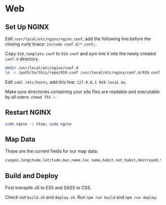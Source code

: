 # Web


## Set Up NGINX
Edit `/usr/local/etc/nginx/nginx.conf`, add the following line before the closing curly brace: `include conf.d/*.conf;`.

Copy `919.template.conf` to `919.conf` and sym link it into the newly created `conf.d` directory.

~~~sh
mkdir /usr/local/etc/nginx/conf.d
ln -s /path/to/this/repo/919.conf /usr/local/etc/nginx/conf.d/919.conf
~~~

Edit `subl /etc/hosts`, add this line: `127.0.0.1 919.local.mx`.

Make sure directories containing your site files are readable and executable by all users: `chmod 755 ~`.


## Restart NGINX
~~~sh
sudo nginx -s stop; sudo nginx
~~~


## Map Data
These are the current fields for our map data:

~~~sh
cvegeo,longitude,latitude,mun_name,loc_name,habit,not_habit,destroyed,total
~~~


## Build and Deploy
First transpile JS to ES5 and SASS to CSS.

Check out `build.sh` and `deploy.sh`. Run `npm run build` and `npm run deploy`.
